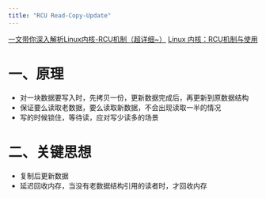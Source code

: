 ```yaml
---
title: "RCU Read-Copy-Update"
---
```


[一文带你深入解析Linux内核-RCU机制（超详细~）](https://zhuanlan.zhihu.com/p/516304206)
[Linux 内核：RCU机制与使用](https://www.cnblogs.com/schips/p/linux_cru.html)

# 一、原理

- 对一块数据要写入时，先拷贝一份，更新数据完成后，再更新到原数据结构
- 保证要么读取老数据，要么读取新数据，不会出现读取一半的情况
- 写的时候锁住，等待读，应对写少读多的场景

# 二、关键思想

- 复制后更新数据
- 延迟回收内存，当没有老数据结构引用的读者时，才回收内存
